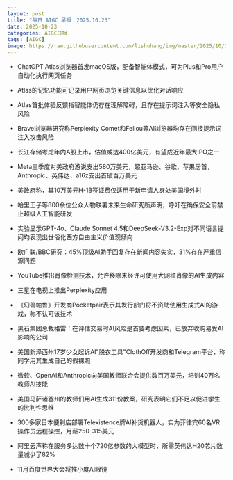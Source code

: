 ```yaml
---
layout: post
title: "每日 AIGC 早报：2025.10.23"
date: 2025-10-23
categories: AIGC日报
tags: [AIGC]
image: https://raw.githubusercontent.com/lishuhang/img/master/2025/10/1023-d.jpg
---
```


- ChatGPT Atlas浏览器首发macOS版，配备智能体模式，可为Plus和Pro用户自动化执行网页任务

- Atlas的记忆功能可记录用户网页浏览关键信息以优化对话响应

- Atlas首批体验反馈指智能体仍存在理解障碍，且存在提示词注入等安全隐私风险

- Brave浏览器研究称Perplexity Comet和Fellou等AI浏览器均存在间接提示词注入攻击风险

- 长江存储考虑年内A股上市，估值或达400亿美元，有望成近年最大IPO之一

- Meta三季度对美政府游说支出580万美元，超亚马逊、谷歌、苹果居首，Anthropic、英伟达、a16z支出首破百万美元

- 美政府称，其10万美元H-1B签证费仅适用于新申请人身处美国境外时

- 哈里王子等800余位公众人物联署未来生命研究所声明，呼吁在确保安全前禁止超级人工智能研发

- 实验显示GPT-4o、Claude Sonnet 4.5和DeepSeek-V3.2-Exp对不同语言提问均表现出世俗化西方自由主义价值观倾向

- 欧广联/BBC研究：45%顶级AI助手回复存在新闻内容失实，31%存在严重信源问题

- YouTube推出肖像检测技术，允许移除未经许可使用大网红肖像的AI生成内容

- 三星在电视上推出Perplexity应用

- 《幻兽帕鲁》开发商Pocketpair表示其发行部门将不资助使用生成式AI的游戏，称不认可该技术

- 黑石集团总裁格雷：在评估交易时AI风险是首要考虑因素，已放弃收购易受AI影响的公司

- 美国新泽西州17岁少女起诉AI"脱衣工具"ClothOff开发商和Telegram平台，称同学用其生成自己的假裸照

- 微软、OpenAI和Anthropic向美国教师联合会提供数百万美元，培训40万名教师AI技能

- 美国马萨诸塞州的教师们用AI生成311份教案，研究表明它们不足以促进学生的批判性思维

- 300多家日本便利店部署Telexistence牌AI补货机器人，实为菲律宾60名VR操作员远程操控，月薪250-315美元

- 阿里云声称在服务多达数十个720亿参数的大模型时，所需英伟达H20芯片数量减少了82%

- 11月百度世界大会将推小度AI眼镜